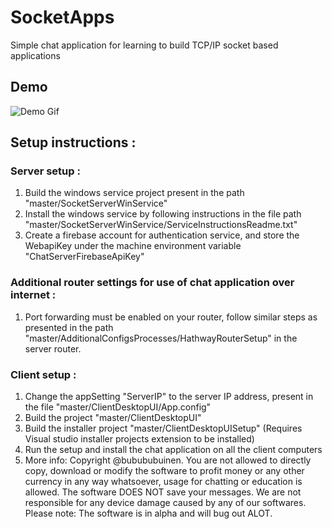 # SocketApps
Simple chat application for learning to build TCP/IP socket based applications

## Demo
  ![Demo Gif](DemoGifs/DemoT2_1in8_scaleBy4.gif)

## Setup instructions :

### Server setup :

1. Build the windows service project present in the path "master/SocketServerWinService"
2. Install the windows service by following instructions in the file path "master/SocketServerWinService/ServiceInstructionsReadme.txt"
3. Create a firebase account for authentication service, and store the WebapiKey under the machine environment variable "ChatServerFirebaseApiKey"

### Additional router settings for use of chat application over internet :
1. Port forwarding must be enabled on your router, follow similar steps as presented in the path "master/AdditionalConfigsProcesses/HathwayRouterSetup" in the server router.

### Client setup :
1. Change the appSetting "ServerIP" to the server IP address, present in the file "master/ClientDesktopUI/App.config"
2. Build the project "master/ClientDesktopUI"
3. Build the installer project "master/ClientDesktopUISetup" (Requires Visual studio installer projects extension to be installed)
4. Run the setup and install the chat application on all the client computers
5. More info: Copyright @bubububuinen. You are not allowed to directly copy, download or modify the software to profit money or any other currency in any way whatsoever, usage for chatting or education is allowed. The software DOES NOT save your messages. We are not responsible for any device damage caused by any of our softwares.
Please note: The software is in alpha and will bug out ALOT. 
